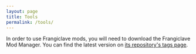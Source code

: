 ```yaml
---
layout: page
title: Tools
permalink: /tools/
---
```


In order to use Frangiclave mods, you will need to download the Frangiclave Mod Manager. You can find the latest version on [its repository's tags page](https://gitlab.com/frangiclave/frangiclave-mod-manager/tags).
